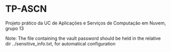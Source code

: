 # TP-ASCN
Projeto prático da UC de Aplicações e Serviços de Computação em Nuvem, grupo 13


Note: The file containing the vault password should be held in the relative dir ../sensitive_info.txt, for automatical configuration

